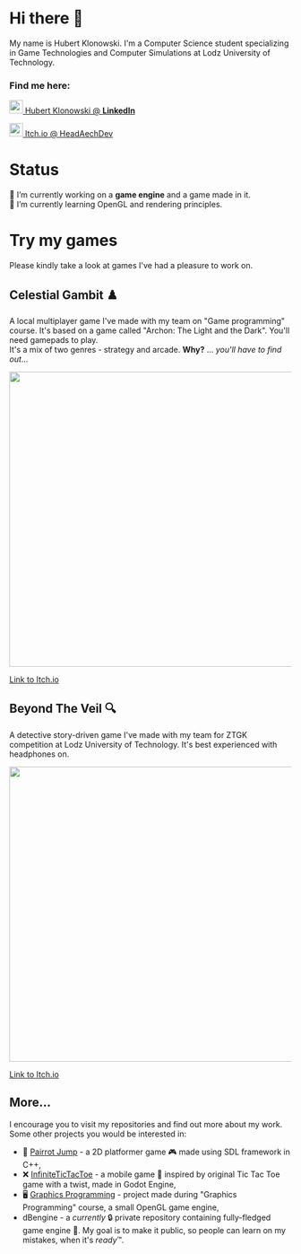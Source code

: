 # Hi there 👋

My name is Hubert Klonowski. I'm a Computer Science student specializing in Game Technologies and Computer Simulations at Lodz University of Technology.

### Find me here:

<a href="https://www.linkedin.com/in/hubert-klonowski-4610b41a4/"><img src="https://github.com/user-attachments/assets/c52e7d84-ab28-4651-a25a-2b8ee21d41ec" width="24"/>
Hubert Klonowski @ <b>LinkedIn</b></a>
<br/>

<a href="https://itch.io/profile/headaechdev"> <img src="https://github.com/user-attachments/assets/7d240c23-455e-4235-9743-bd286b290378" width="24"/>  Itch.io @ HeadAechDev </a>

# Status

🔭 I’m currently working on a <b>game engine</b> and a game made in it.
<br>
🌱 I’m currently learning OpenGL and rendering principles.

# Try my games

Please kindly take a look at games I've had a pleasure to work on.

## Celestial Gambit ♟️

A local multiplayer game I've made with my team on "Game programming" course. It's based on a game called "Archon: The Light and the Dark". You'll need gamepads to play.
<br/>
It's a mix of two genres - strategy and arcade. **Why?** ... *you'll have to find out*...

<img src="https://github.com/user-attachments/assets/2852bc77-8fb4-44c7-b891-7faf8b69a999" width="526"/>

[Link to Itch.io](https://zmagu.itch.io/celestial-gambit)

## Beyond The Veil 🔍

A detective story-driven game I've made with my team for ZTGK competition at Lodz University of Technology. It's best experienced with headphones on.

<img src="https://github.com/user-attachments/assets/fcf2cc9b-b8f6-4510-a2cc-a11af386b201" width="526"/>

[Link to Itch.io](https://zmagu.itch.io/beyond-the-veil)

## More...

I encourage you to visit my repositories and find out more about my work. 
Some other projects you would be interested in:
- 🦜 [Pairrot Jump](https://github.com/HeadAech/2dgk) - a 2D platformer game 🎮 made using SDL framework in C++,
- ❌ [InfiniteTicTacToe](https://github.com/HeadAech/InfiniteTicTacToe) - a mobile game 📱 inspired by original Tic Tac Toe game with a twist, made in Godot Engine,
- 🖥️ [Graphics Programming](https://github.com/HeadAech/graphics-programming) - project made during "Graphics Programming" course, a small OpenGL game engine,
- dBengine - a *currently* 🔒 private repository containing fully-fledged game engine 👾. My goal is to make it public, so people can learn on my mistakes, when it's *ready*™️.
